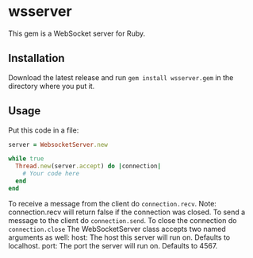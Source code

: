 # wsserver
This gem is a WebSocket server for Ruby.

## Installation
Download the latest release and run `gem install wsserver.gem` in the directory where you put it.

## Usage
Put this code in a file:

```ruby
server = WebsocketServer.new

while true
  Thread.new(server.accept) do |connection|
    # Your code here
  end
end
```
To receive a message from the client do `connection.recv`.
Note: connection.recv will return false if the connection was closed.
To send a message to the client do `connection.send`.
To close the connection do `connection.close`
The WebSocketServer class accepts two named arguments as well:
host: The host this server will run on. Defaults to localhost.
port: The port the server will run on. Defaults to 4567.
